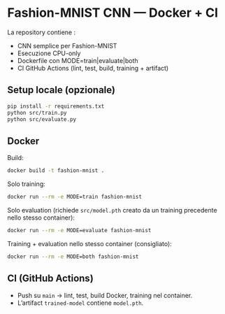 # Fashion-MNIST CNN — Docker + CI

La repository contiene :
- CNN semplice per Fashion-MNIST
- Esecuzione CPU-only
- Dockerfile con MODE=train|evaluate|both
- CI GitHub Actions (lint, test, build, training + artifact)

## Setup locale (opzionale)
```bash
pip install -r requirements.txt
python src/train.py
python src/evaluate.py
```

## Docker
Build:
```bash
docker build -t fashion-mnist .
```

Solo training:
```bash
docker run --rm -e MODE=train fashion-mnist
```

Solo evaluation (richiede `src/model.pth` creato da un training precedente nello stesso container):
```bash
docker run --rm -e MODE=evaluate fashion-mnist
```

Training + evaluation nello stesso container (consigliato):
```bash
docker run --rm -e MODE=both fashion-mnist
```

## CI (GitHub Actions)
- Push su `main` → lint, test, build Docker, training nel container.
- L’artifact `trained-model` contiene `model.pth`.

